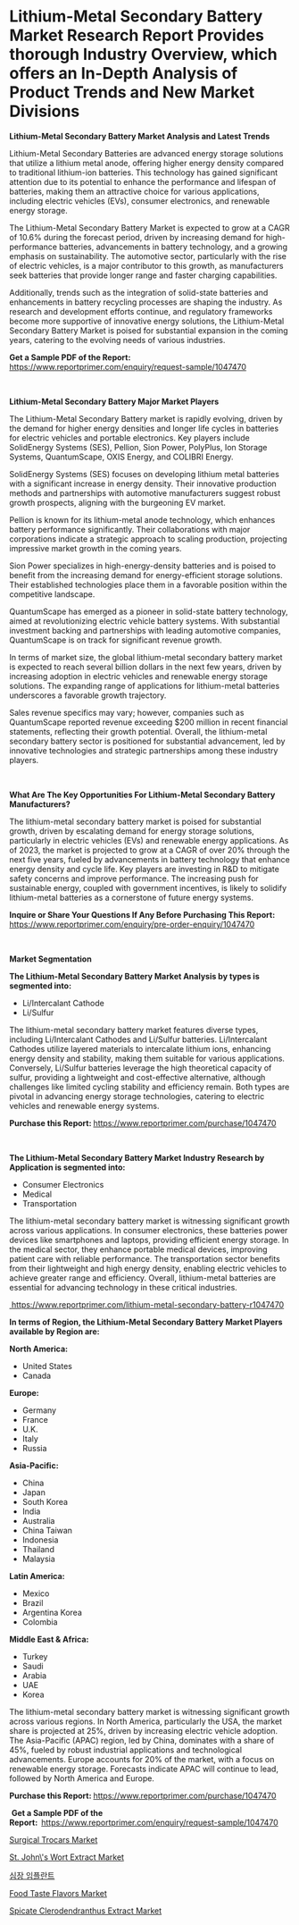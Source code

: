<p><h1>Lithium-Metal Secondary Battery Market Research Report Provides thorough Industry Overview, which offers an In-Depth Analysis of Product Trends and New Market Divisions</h1></p><p><strong>Lithium-Metal Secondary Battery Market Analysis and Latest Trends</strong></p>
<p><p>Lithium-Metal Secondary Batteries are advanced energy storage solutions that utilize a lithium metal anode, offering higher energy density compared to traditional lithium-ion batteries. This technology has gained significant attention due to its potential to enhance the performance and lifespan of batteries, making them an attractive choice for various applications, including electric vehicles (EVs), consumer electronics, and renewable energy storage.</p><p>The Lithium-Metal Secondary Battery Market is expected to grow at a CAGR of 10.6% during the forecast period, driven by increasing demand for high-performance batteries, advancements in battery technology, and a growing emphasis on sustainability. The automotive sector, particularly with the rise of electric vehicles, is a major contributor to this growth, as manufacturers seek batteries that provide longer range and faster charging capabilities. </p><p>Additionally, trends such as the integration of solid-state batteries and enhancements in battery recycling processes are shaping the industry. As research and development efforts continue, and regulatory frameworks become more supportive of innovative energy solutions, the Lithium-Metal Secondary Battery Market is poised for substantial expansion in the coming years, catering to the evolving needs of various industries.</p></p>
<p><strong>Get a Sample PDF of the Report:&nbsp;</strong> <a href="https://www.reportprimer.com/enquiry/request-sample/1047470">https://www.reportprimer.com/enquiry/request-sample/1047470</a></p>
<p>&nbsp;</p>
<p><strong>Lithium-Metal Secondary Battery Major Market Players</strong></p>
<p><p>The Lithium-Metal Secondary Battery market is rapidly evolving, driven by the demand for higher energy densities and longer life cycles in batteries for electric vehicles and portable electronics. Key players include SolidEnergy Systems (SES), Pellion, Sion Power, PolyPlus, Ion Storage Systems, QuantumScape, OXIS Energy, and COLIBRI Energy.</p><p>SolidEnergy Systems (SES) focuses on developing lithium metal batteries with a significant increase in energy density. Their innovative production methods and partnerships with automotive manufacturers suggest robust growth prospects, aligning with the burgeoning EV market.</p><p>Pellion is known for its lithium-metal anode technology, which enhances battery performance significantly. Their collaborations with major corporations indicate a strategic approach to scaling production, projecting impressive market growth in the coming years.</p><p>Sion Power specializes in high-energy-density batteries and is poised to benefit from the increasing demand for energy-efficient storage solutions. Their established technologies place them in a favorable position within the competitive landscape.</p><p>QuantumScape has emerged as a pioneer in solid-state battery technology, aimed at revolutionizing electric vehicle battery systems. With substantial investment backing and partnerships with leading automotive companies, QuantumScape is on track for significant revenue growth.</p><p>In terms of market size, the global lithium-metal secondary battery market is expected to reach several billion dollars in the next few years, driven by increasing adoption in electric vehicles and renewable energy storage solutions. The expanding range of applications for lithium-metal batteries underscores a favorable growth trajectory.</p><p>Sales revenue specifics may vary; however, companies such as QuantumScape reported revenue exceeding $200 million in recent financial statements, reflecting their growth potential. Overall, the lithium-metal secondary battery sector is positioned for substantial advancement, led by innovative technologies and strategic partnerships among these industry players.</p></p>
<p>&nbsp;</p>
<p><strong>What Are The Key Opportunities For Lithium-Metal Secondary Battery Manufacturers?</strong></p>
<p><p>The lithium-metal secondary battery market is poised for substantial growth, driven by escalating demand for energy storage solutions, particularly in electric vehicles (EVs) and renewable energy applications. As of 2023, the market is projected to grow at a CAGR of over 20% through the next five years, fueled by advancements in battery technology that enhance energy density and cycle life. Key players are investing in R&D to mitigate safety concerns and improve performance. The increasing push for sustainable energy, coupled with government incentives, is likely to solidify lithium-metal batteries as a cornerstone of future energy systems.</p></p>
<p><strong>Inquire or Share Your Questions If Any Before Purchasing This Report:</strong> <a href="https://www.reportprimer.com/enquiry/pre-order-enquiry/1047470">https://www.reportprimer.com/enquiry/pre-order-enquiry/1047470</a></p>
<p>&nbsp;</p>
<p><strong>Market Segmentation</strong></p>
<p><strong>The Lithium-Metal Secondary Battery Market Analysis by types is segmented into:</strong></p>
<p><ul><li>Li/Intercalant Cathode</li><li>Li/Sulfur</li></ul></p>
<p><p>The lithium-metal secondary battery market features diverse types, including Li/Intercalant Cathodes and Li/Sulfur batteries. Li/Intercalant Cathodes utilize layered materials to intercalate lithium ions, enhancing energy density and stability, making them suitable for various applications. Conversely, Li/Sulfur batteries leverage the high theoretical capacity of sulfur, providing a lightweight and cost-effective alternative, although challenges like limited cycling stability and efficiency remain. Both types are pivotal in advancing energy storage technologies, catering to electric vehicles and renewable energy systems.</p></p>
<p><strong>Purchase this Report:&nbsp;</strong><a href="https://www.reportprimer.com/purchase/1047470">https://www.reportprimer.com/purchase/1047470</a></p>
<p>&nbsp;</p>
<p><strong>The Lithium-Metal Secondary Battery Market Industry Research by Application is segmented into:</strong></p>
<p><ul><li>Consumer Electronics</li><li>Medical</li><li>Transportation</li></ul></p>
<p><p>The lithium-metal secondary battery market is witnessing significant growth across various applications. In consumer electronics, these batteries power devices like smartphones and laptops, providing efficient energy storage. In the medical sector, they enhance portable medical devices, improving patient care with reliable performance. The transportation sector benefits from their lightweight and high energy density, enabling electric vehicles to achieve greater range and efficiency. Overall, lithium-metal batteries are essential for advancing technology in these critical industries.</p></p>
<p><a href="https://www.reportprimer.com/lithium-metal-secondary-battery-r1047470">&nbsp;https://www.reportprimer.com/lithium-metal-secondary-battery-r1047470</a></p>
<p><strong>In terms of Region, the Lithium-Metal Secondary Battery Market Players available by Region are:</strong></p>
<p>
    <p> <strong> North America: </strong>
        <ul>
            <li>United States</li>
            <li>Canada</li>
        </ul>
        </p> 
    <p> <strong> Europe: </strong>
        <ul>
            <li>Germany</li>
            <li>France</li>
            <li>U.K.</li>
            <li>Italy</li>
            <li>Russia</li>
        </ul>
        </p> 
    <p> <strong> Asia-Pacific: </strong>
        <ul>
            <li>China</li>
            <li>Japan</li>
            <li>South Korea</li>
            <li>India</li>
            <li>Australia</li>
            <li>China Taiwan</li>
            <li>Indonesia</li>
            <li>Thailand</li>
            <li>Malaysia</li>
        </ul>
        </p> 
    <p> <strong> Latin America: </strong>
        <ul>
            <li>Mexico</li>
            <li>Brazil</li>
            <li>Argentina Korea</li>
            <li>Colombia</li>
        </ul>
        </p> 
    <p> <strong> Middle East & Africa: </strong>
        <ul>
            <li>Turkey</li>
            <li>Saudi</li>
            <li>Arabia</li>
            <li>UAE</li>
            <li>Korea</li>
        </ul>
    </p>
    </p>
<p><p>The lithium-metal secondary battery market is witnessing significant growth across various regions. In North America, particularly the USA, the market share is projected at 25%, driven by increasing electric vehicle adoption. The Asia-Pacific (APAC) region, led by China, dominates with a share of 45%, fueled by robust industrial applications and technological advancements. Europe accounts for 20% of the market, with a focus on renewable energy storage. Forecasts indicate APAC will continue to lead, followed by North America and Europe.</p></p>
<p><strong>Purchase this Report: </strong><a href="https://www.reportprimer.com/purchase/1047470">https://www.reportprimer.com/purchase/1047470</a></p>
<p>&nbsp;<strong>Get a Sample PDF of the Report:&nbsp;&nbsp;</strong><a href="https://www.reportprimer.com/enquiry/request-sample/1047470">https://www.reportprimer.com/enquiry/request-sample/1047470</a></p>
<p><strong></strong></p>
<p><p><a href="https://www.linkedin.com/pulse/role-surgical-trocars-market-applications-hospitalsambulatory-s2ase">Surgical Trocars Market</a></p><p><a href="https://issuu.com/reportprime-2/docs/st-johns-wort-extract-market-size-2_a56bbcaf34a5a5">St. John\'s Wort Extract Market</a></p><p><a href="https://github.com/laholand/Market-Research-Report-List-6/blob/main/731281814358.md">심장 임플란트</a></p><p><a href="https://medium.com/@peterhowell5434/food-taste-flavors-market-size-share-analysis-growth-trends-forecast-2024-2031-e5963e6bfb53?postPublishedType=repub">Food Taste Flavors Market</a></p><p><a href="https://issuu.com/reportprime-2/docs/spicate-clerodendranthus-extract-ma_1587577f3f9221">Spicate Clerodendranthus Extract Market</a></p></p>